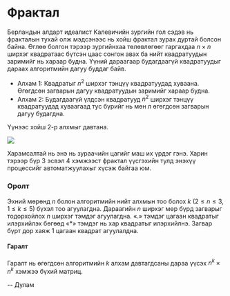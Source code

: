 Фрактал
=======
Берландын алдарт идеалист Калевичийн зургийн гол сэдэв  нь фракталын тухай олж
мэдсэнээс нь хойш фрактал зурах дуртай болсон байна. Өглөө болгон тэрээр
зургийнхаа төлөвлөгөөг гаргахдаа $n × n$ ширхэг квадратаас бүтсэн цаас сонгон
авах ба нийт квадратуудын заримийг нь хараар будна. Үүний дараагаар будагдаагүй
квадратуудыг дараах алгоритмийн дагуу буддаг байв.

 - Алхам 1: Квадратыг $n^2$ ширхэг тэнцүү квадратуудад хуваана. Өгөгдсөн
   загварын дагуу квадратуудын заримийг хараар будна.
 - Алхам 2: Будагдаагүй үлдсэн квадратууд $n^2$ ширхэг тэнцүү квадратуудад
   хуваагаад тус бүрийг нь мөн л өгөгдсөн загварын дагуу будагдна.

Үүнээс хойш 2-р алхмыг давтана.

![][1]

Харамсалтай нь энэ нь зураачийн цагийг маш их үрдэг гэнэ. Харин тэрээр бүр $3$
эсвэл $4$ хэмжээст фрактал үүсгэхийн тулд энэхүү процессийг автоматжуулахыг
хүсэж байгаа юм.


### Оролт
Эхний мөрөнд $n$ болон алгоритмийн нийт алхмын тоо болох $k$ ($2 ≤ n ≤ 3$, $1 ≤ k ≤ 5$)
бүхэл тоо агуулагдна. Дараагийн $n$ ширхэг мөр бүрд загварыг тодорхойлох $n$
ширхэг тэмдэг агуулагдна. «.»  тэмдэг цагаан квадратыг илэрхийлэх бөгөөд «*»
тэмдэг нь хар квадратыг илэрхийлнэ. Загвар бүрт дор хаяж $1$ цагаан квадрат
агуулалдна.


#### Гаралт
Гаралт нь өгөгдсөн алгоритмийн $k$ алхам давтагдсаны дараа үүсэх $n^k × n^k$
хэмжээ бүхий матриц.

  [1]: http://espresso.codeforces.com/1fa17445d54552f1ba7c8798d2e0264a7fd5d85e.png

-- Дулам
